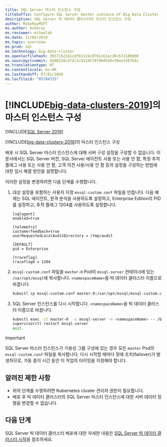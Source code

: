 ```yaml
---
title: SQL Server 마스터 인스턴스 구성
titleSuffix: Configure SQL Server master instance of Big Data Cluster
description: SQL Server 빅 데이터 클러스터의 마스터 인스턴스 구성
author: MikeRayMSFT
ms.author: mikeray
ms.reviewer: mihaelab
ms.date: 11/04/2019
ms.topic: overview
ms.prod: sql
ms.technology: big-data-cluster
ms.openlocfilehash: 3937152161cdfb1124c8761c61ac20cb7218b9d8
ms.sourcegitcommit: da88320c474c1c9124574f90d549c50ee3387b4c
ms.translationtype: HT
ms.contentlocale: ko-KR
ms.lasthandoff: 07/01/2020
ms.locfileid: "85784335"
---
```

# <a name="configure-master-instance-of-big-data-clusters-2019"></a>[!INCLUDE[big-data-clusters-2019](../includes/ssbigdataclusters-ss-nover.md)]의 마스터 인스턴스 구성

[!INCLUDE[SQL Server 2019](../includes/applies-to-version/sqlserver2019.md)]

[!INCLUDE[big-data-clusters-2019](../includes/ssbigdataclusters-ss-nover.md)]의 마스터 인스턴스 구성

배포 시 SQL Server 마스터 인스턴스에 대해 서버 구성 설정을 구성할 수 없습니다. 이 문서에서는 SQL Server 버전, SQL Server 에이전트 사용 또는 사용 안 함, 특정 추적 플래그 사용 또는 사용 안 함, 고객 의견 사용/사용 안 함 등의 설정을 구성하는 방법에 대한 임시 해결 방안을 설명합니다.

이러한 설정을 변경하려면 다음 단계를 수행합니다.

1. 대상 설정을 포함하는 사용자 지정 `mssql-custom.conf` 파일을 만듭니다. 다음 예제는 SQL 에이전트, 원격 분석을 사용하도록 설정하고, Enterprise Edition의 PID를 설정하고, 추적 플래그 1204를 사용하도록 설정합니다.

   ```
   [sqlagent]
   enabled=true
   
   [telemetry]
   customerfeedback=true
   userRequestedLocalAuditDirectory = /tmp/audit

   [DEFAULT]
   pid = Enterprise

   [traceflag]
   traceflag0 = 1204
   ```

1. `mssql-custom.conf` 파일을 `master-0` Pod의 `mssql-server` 컨테이너에 있는 `/var/opt/mssql`에 복사합니다. `<namespaceName>`을 빅 데이터 클러스터 이름으로 바꿉니다.

   ```bash
   kubectl cp mssql-custom.conf master-0:/var/opt/mssql/mssql-custom.conf -c mssql-server -n <namespaceName>
   ```

1. SQL Server 인스턴스를 다시 시작합니다.  `<namespaceName>`을 빅 데이터 클러스터 이름으로 바꿉니다.

   ```bash
   kubectl exec -it master-0  -c mssql-server -n <namespaceName> -- /bin/bash
   supervisorctl restart mssql-server
   exit
   ```

> [!IMPORTANT]
> SQL Server 마스터 인스턴스가 가용성 그룹 구성에 있는 경우 모든 `master` Pod의 `mssql-custom.conf` 파일을 복사합니다. 다시 시작할 때마다 장애 조치(failover)가 발생하므로, 가동 중지 시간 동안 이 작업의 타이밍을 지정해야 합니다.

## <a name="known-limitations"></a>알려진 제한 사항

- 위의 단계를 수행하려면 Kubernetes cluster 관리자 권한이 필요합니다.
- 배포 후 빅 데이터 클러스터의 SQL Server 마스터 인스턴스에 대한 서버 데이터 정렬을 변경할 수 없습니다.

## <a name="next-steps"></a>다음 단계

SQL Server 빅 데이터 클러스터 배포에 대한 자세한 내용은 [SQL Server 빅 데이터 클러스터 시작](deploy-get-started.md)을 참조하세요.